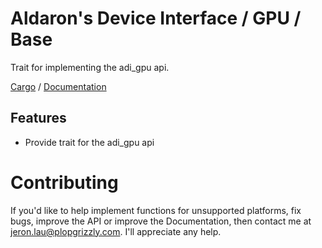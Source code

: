 # Aldaron's Device Interface / GPU / Base
Trait for implementing the adi_gpu api.

[Cargo](https://crates.io/crates/adi_gpu_base) /
[Documentation](https://docs.rs/adi_gpu_base)

## Features
* Provide trait for the adi_gpu api

# Contributing
If you'd like to help implement functions for unsupported platforms, fix bugs,
improve the API or improve the Documentation, then contact me at
jeron.lau@plopgrizzly.com. I'll appreciate any help.
